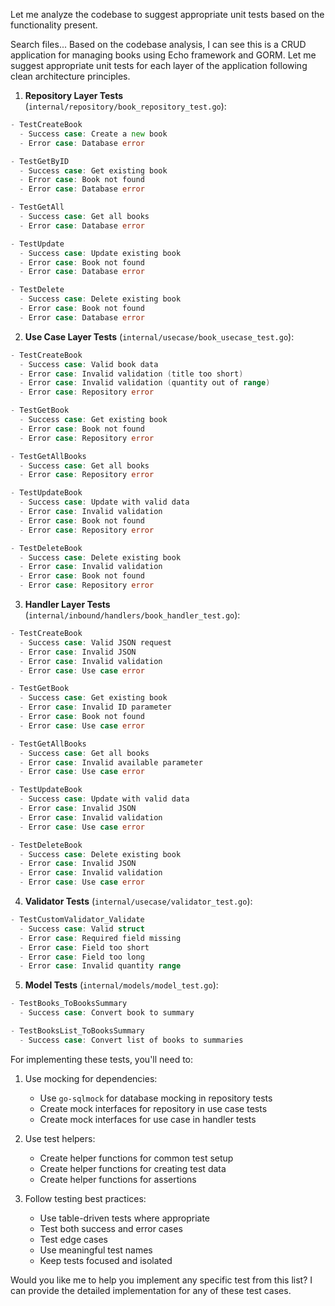 Let me analyze the codebase to suggest appropriate unit tests based on the functionality present.

Search files...
Based on the codebase analysis, I can see this is a CRUD application for managing books using Echo framework and GORM. Let me suggest appropriate unit tests for each layer of the application following clean architecture principles.

1. **Repository Layer Tests** (`internal/repository/book_repository_test.go`):

```go
- TestCreateBook
  - Success case: Create a new book
  - Error case: Database error

- TestGetByID
  - Success case: Get existing book
  - Error case: Book not found
  - Error case: Database error

- TestGetAll
  - Success case: Get all books
  - Error case: Database error

- TestUpdate
  - Success case: Update existing book
  - Error case: Book not found
  - Error case: Database error

- TestDelete
  - Success case: Delete existing book
  - Error case: Book not found
  - Error case: Database error
```

2. **Use Case Layer Tests** (`internal/usecase/book_usecase_test.go`):

```go
- TestCreateBook
  - Success case: Valid book data
  - Error case: Invalid validation (title too short)
  - Error case: Invalid validation (quantity out of range)
  - Error case: Repository error

- TestGetBook
  - Success case: Get existing book
  - Error case: Book not found
  - Error case: Repository error

- TestGetAllBooks
  - Success case: Get all books
  - Error case: Repository error

- TestUpdateBook
  - Success case: Update with valid data
  - Error case: Invalid validation
  - Error case: Book not found
  - Error case: Repository error

- TestDeleteBook
  - Success case: Delete existing book
  - Error case: Invalid validation
  - Error case: Book not found
  - Error case: Repository error
```

3. **Handler Layer Tests** (`internal/inbound/handlers/book_handler_test.go`):

```go
- TestCreateBook
  - Success case: Valid JSON request
  - Error case: Invalid JSON
  - Error case: Invalid validation
  - Error case: Use case error

- TestGetBook
  - Success case: Get existing book
  - Error case: Invalid ID parameter
  - Error case: Book not found
  - Error case: Use case error

- TestGetAllBooks
  - Success case: Get all books
  - Error case: Invalid available parameter
  - Error case: Use case error

- TestUpdateBook
  - Success case: Update with valid data
  - Error case: Invalid JSON
  - Error case: Invalid validation
  - Error case: Use case error

- TestDeleteBook
  - Success case: Delete existing book
  - Error case: Invalid JSON
  - Error case: Invalid validation
  - Error case: Use case error
```

4. **Validator Tests** (`internal/usecase/validator_test.go`):

```go
- TestCustomValidator_Validate
  - Success case: Valid struct
  - Error case: Required field missing
  - Error case: Field too short
  - Error case: Field too long
  - Error case: Invalid quantity range
```

5. **Model Tests** (`internal/models/model_test.go`):

```go
- TestBooks_ToBooksSummary
  - Success case: Convert book to summary

- TestBooksList_ToBooksSummary
  - Success case: Convert list of books to summaries
```

For implementing these tests, you'll need to:

1. Use mocking for dependencies:
   - Use `go-sqlmock` for database mocking in repository tests
   - Create mock interfaces for repository in use case tests
   - Create mock interfaces for use case in handler tests

2. Use test helpers:
   - Create helper functions for common test setup
   - Create helper functions for creating test data
   - Create helper functions for assertions

3. Follow testing best practices:
   - Use table-driven tests where appropriate
   - Test both success and error cases
   - Test edge cases
   - Use meaningful test names
   - Keep tests focused and isolated

Would you like me to help you implement any specific test from this list? I can provide the detailed implementation for any of these test cases.
